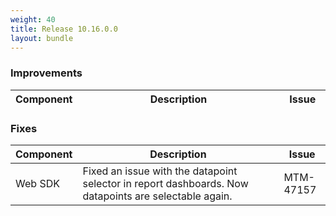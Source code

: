 ```yaml
---
weight: 40
title: Release 10.16.0.0
layout: bundle
---
```


<!--10.15.1.0 - 10.15.24.0-->

### Improvements

<div><table ><colgroup>
<col style="width: 15%;"><col style="width: 70%;"><col style="width: 15%;"></colgroup>
<thead><tr>
<th>
Component</th>
<th>
Description</th>
<th>
Issue</th>
</tr>
</thead><tbody>


</tbody></table></div>


### Fixes

<div><table ><colgroup>
<col style="width: 15%;"><col style="width: 70%;"><col style="width: 15%;"></colgroup>
<thead><tr>
<th>
Component</th>
<th>
Description</th>
<th>
Issue</th>
</tr>
</thead><tbody>

<tr>
<td>
Web SDK</td>
<td> Fixed an issue with the datapoint selector in report dashboards. Now datapoints are selectable again. </td>
<td>
MTM-47157</td>
</tr>

</tbody></table></div>

